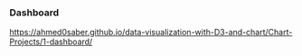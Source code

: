 ### Dashboard

https://ahmed0saber.github.io/data-visualization-with-D3-and-chart/Chart-Projects/1-dashboard/
